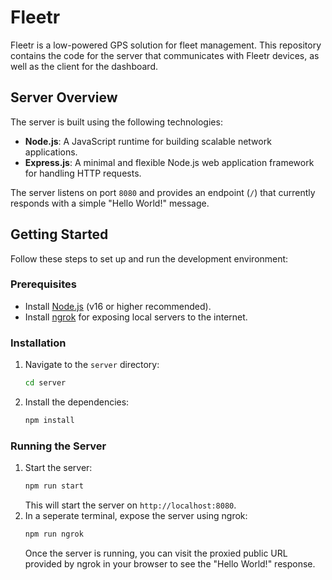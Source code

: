 # Fleetr

Fleetr is a low-powered GPS solution for fleet management. This repository contains the code for the server that communicates with Fleetr devices, as well as the client for the dashboard.

## Server Overview

The server is built using the following technologies:

- **Node.js**: A JavaScript runtime for building scalable network applications.
- **Express.js**: A minimal and flexible Node.js web application framework for handling HTTP requests.

The server listens on port `8080` and provides an endpoint (`/`) that currently responds with a simple "Hello World!" message.

## Getting Started

Follow these steps to set up and run the development environment:

### Prerequisites

- Install [Node.js](https://nodejs.org/) (v16 or higher recommended).
- Install [ngrok](https://ngrok.com/) for exposing local servers to the internet.

### Installation

1. Navigate to the `server` directory:
   ```sh
   cd server
   ```
2. Install the dependencies:
   ```sh
   npm install
   ```

### Running the Server

1. Start the server:
   ```sh
   npm run start
   ```
   This will start the server on `http://localhost:8080`.
2. In a seperate terminal, expose the server using ngrok:
   ```sh
   npm run ngrok
   ```
   Once the server is running, you can visit the proxied public URL provided by ngrok in your browser to see the "Hello World!" response.

